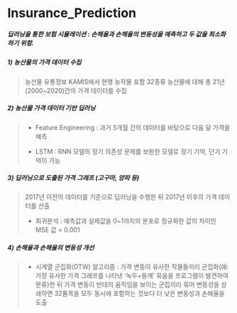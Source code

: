 # Insurance_Prediction


##### 딥러닝을 통한 보험 시뮬레이션 : 손해율과 손해율의 변동성을 예측하고 두 값을 최소화하기 위함.

##### 1) 농산물의 가격 데이터 수집
>농산물 유통정보 KAMIS에서 현행 농작물 포함 32종류 농산물에 대해 총 21년(2000~2020)간의 가격 데이터를 수집

##### 2) 농산물 가격 데이터 기반 딥러닝
>* Feature Engineering : 과거 5개월 간의 데이터를 바탕으로 다음 달 가격을 예측
>
>* LSTM : RNN 모델의 장기 의존성 문제를 보완한 모델로 장기 기억, 단기 기억이 가능

##### 3) 딥러닝으로 도출된 가격 그래프 (고구마, 양파 등)
>2017년 이전의 데이터를 기준으로 딥러닝을 수행한 뒤 2017년 이후의 가격 데이터를 산출
>
>* 회귀분석 : 예측값과 실제값을 0~1까지의 분포로 정규화한 값의 차이인 MSE 값 = 0.001

##### 4) 손해율과 손해율의 변동성 개선
>* 시계열 군집화(DTW) 알고리즘 : 가격 변동이 유사한 작물들끼리 군집화(예: 가장 유사한 가격 그래프를 나타낸 ‘녹두+들깨’ 묶음을 프로그램이 발견하여 분류)한 뒤 가격 변동이 반대의 움직임을 보이는 군집끼리 묶어 변동성을 상쇄하면 32품목을 모두 동시에 포함하는 것보다 더 낮은 변동성과 손해율을 도출

